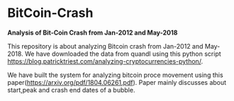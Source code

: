 # BitCoin-Crash

**Analysis of Bit-Coin Crash from Jan-2012 and May-2018**

This repository is about analyzing Bitcoin crash from Jan-2012 and May-2018. We have downloaded the data from quandl using this python script
https://blog.patricktriest.com/analyzing-cryptocurrencies-python/. 

We have built the system for analyzing bitcoin proce movement using this paper(https://arxiv.org/pdf/1804.06261.pdf). Paper mainly discusses about
start,peak and crash end dates of a bubble.  
